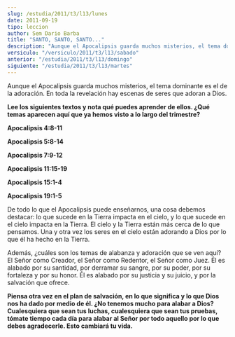 ```yaml
---
slug: /estudia/2011/t3/l13/lunes
date: 2011-09-19
tipo: leccion
author: Sem Dario Barba
title: "SANTO, SANTO, SANTO..."
description: "Aunque el Apocalipsis guarda muchos misterios, el tema dominante es el de la  adoración. En toda la revelación hay escenas de seres que adoran a Dios. De  todo lo que el Apocalipsis puede enseñarnos, una cosa debemos destacar: lo que  sucede en la Tierra impacta en el cielo, y..."
versiculo: "/versiculo/2011/t3/l13/sabado"
anterior: "/estudia/2011/t3/l13/domingo"
siguiente: "/estudia/2011/t3/l13/martes"
---
```


Aunque el Apocalipsis guarda muchos misterios, el tema dominante es el de la adoración. En toda la revelación hay escenas de seres que adoran a Dios.

**Lee los siguientes textos y nota qué puedes aprender de ellos. ¿Qué temas aparecen aquí que ya hemos visto a lo largo del trimestre?**

**Apocalipsis 4:8-11**

**Apocalipsis 5:8-14**

**Apocalipsis 7:9-12**

**Apocalipsis 11:15-19**

**Apocalipsis 15:1-4**

**Apocalipsis 19:1-5**

De todo lo que el Apocalipsis puede enseñarnos, una cosa debemos destacar: lo que sucede en la Tierra impacta en el cielo, y lo que sucede en el cielo impacta en la Tierra. El cielo y la Tierra están más cerca de lo que pensamos. Una y otra vez los seres en el cielo están adorando a Dios por lo que él ha hecho en la Tierra.

Además, ¿cuáles son los temas de alabanza y adoración que se ven aquí? El Señor como Creador, el Señor como Redentor, el Señor como Juez. Él es alabado por su santidad, por derramar su sangre, por su poder, por su fortaleza y por su honor. Él es alabado por su justicia y su juicio, y por la salvación que ofrece.

**Piensa otra vez en el plan de salvación, en lo que significa y lo que Dios nos ha dado por medio de él. ¿No tenemos mucho para alabar a Dios? Cualesquiera que sean tus luchas, cualesquiera que sean tus pruebas, tómate tiempo cada día para alabar al Señor por todo aquello por lo que debes agradecerle. Esto cambiará tu vida.**
